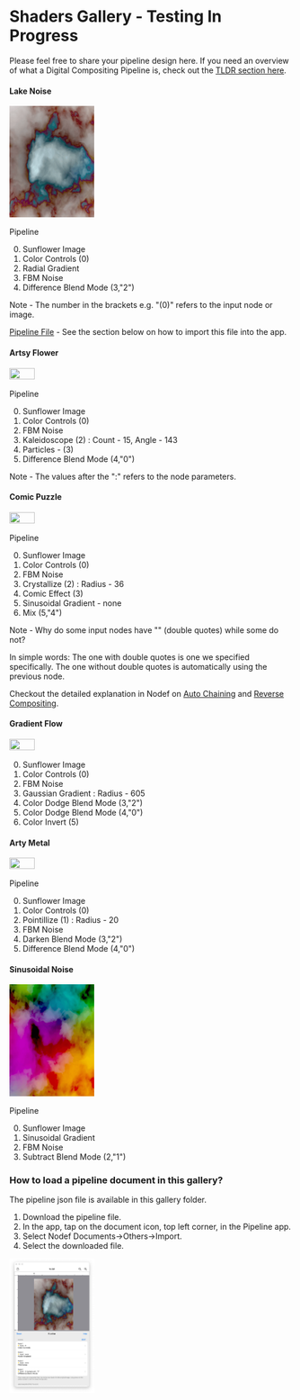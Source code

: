 #  Shaders Gallery - Testing In Progress

Please feel free to share your pipeline design here. If you need an overview of what a Digital Compositing Pipeline is, check out the [TLDR section here](https://github.com/Misfits-Rebels-Outcasts/Nodef).

#### Lake Noise
<img src=Lake.gif width="30%" height="30%">  

Pipeline

0. Sunflower Image
1. Color Controls (0)
2. Radial Gradient
3. FBM Noise
4. Difference Blend Mode (3,"2")

Note - The number in the brackets e.g. "(0)" refers to the input node or image. 

[Pipeline File](Lake.json) - See the section below on how to import this file into the app.

#### Artsy Flower
<img src=ArtsyFlower.gif width="30%" height="30%"> 

Pipeline

0. Sunflower Image
1. Color Controls (0)
2. FBM Noise
2. Kaleidoscope (2) : Count - 15, Angle - 143
4. Particles - (3)
5. Difference Blend Mode (4,"0")

Note - The values after the ":" refers to the node parameters. 

#### Comic Puzzle
<img src=ComicPuzzle.gif width="30%" height="30%">  

Pipeline

0. Sunflower Image
1. Color Controls (0)
2. FBM Noise
3. Crystallize (2) : Radius - 36
4. Comic Effect (3)
5. Sinusoidal Gradient - none
6. Mix (5,"4")

Note - Why do some input nodes have "" (double quotes) while some do not? 

In simple words: The one with double quotes is one we specified specifically. The one without double quotes is automatically using the previous node.

Checkout the detailed explanation in Nodef on [Auto Chaining](https://github.com/Misfits-Rebels-Outcasts/Nodef/blob/main/documentation/AutoChaining.md) and [Reverse Compositing](https://github.com/Misfits-Rebels-Outcasts/Nodef/blob/main/documentation/ReverseCompositing.md).

#### Gradient Flow
<img src=GradientFlow.gif width="30%" height="30%"> 

0. Sunflower Image
1. Color Controls (0)
2. FBM Noise
3. Gaussian Gradient : Radius - 605
4. Color Dodge Blend Mode (3,"2")
5. Color Dodge Blend Mode (4,"0")
6. Color Invert (5)

#### Arty Metal

<img src=ArtyMetal.gif width="30%" height="30%"> 

Pipeline

0. Sunflower Image
1. Color Controls (0)
2. Pointillize (1) : Radius - 20
3. FBM Noise
4. Darken Blend Mode (3,"2")
5. Difference Blend Mode (4,"0")

#### Sinusoidal Noise
<img src=SinusoidalNoise.gif width="30%" height="30%"> 

Pipeline

0. Sunflower Image
1. Sinusoidal Gradient
2. FBM Noise
4. Subtract Blend Mode (2,"1")

### How to load a pipeline document in this gallery?

The pipeline json file is available in this gallery folder.

1. Download the pipeline file.
2. In the app, tap on the document icon, top left corner, in the Pipeline app.
3. Select Nodef Documents->Others->Import.
4. Select the downloaded file.

<img src=LakePipeline.jpg width="30%" height="30%">  

